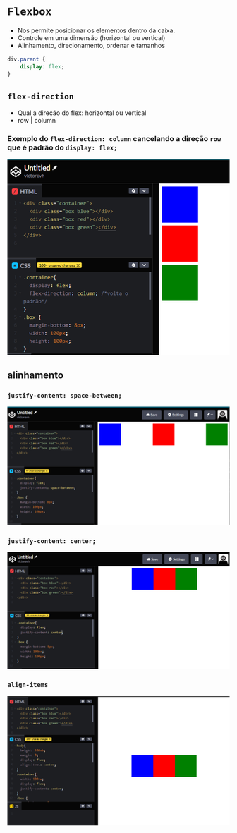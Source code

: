 # `Flexbox`

* Nos permite posicionar os elementos dentro da caixa.
* Controle em uma dimensão (horizontal ou vertical)
* Alinhamento, direcionamento, ordenar e tamanhos

~~~css
div.parent {
    display: flex;
}
~~~


## `flex-direction`

* Qual a direção do flex: horizontal ou vertical
* row | column

### Exemplo do `flex-direction: column` cancelando a direção `row` que é padrão do `display: flex;`

![exemplo column](./examples/column.png)

## alinhamento

### `justify-content: space-between;`

![Exemplo ajuste no espaço](./examples/space-between.png)

### `justify-content: center;`

![Exemplo ajuste centralizado](examples/center.png)

### `align-items`

![Exemplo de alinhamento central](examples/center-items.png)



